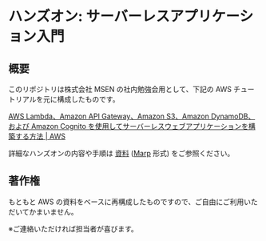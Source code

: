 ハンズオン: サーバーレスアプリケーション入門
===

## 概要

このリポジトリは株式会社 MSEN の社内勉強会用として、下記の AWS チュートリアルを元に構成したものです。

[AWS Lambda、Amazon API Gateway、Amazon S3、Amazon DynamoDB、および Amazon Cognito を使用してサーバーレスウェブアプリケーションを構築する方法 | AWS](https://aws.amazon.com/jp/getting-started/hands-on/build-serverless-web-app-lambda-apigateway-s3-dynamodb-cognito/)

詳細なハンズオンの内容や手順は [資料](docs/presentation.md) ([Marp](https://yhatt.github.io/marp/) 形式) をご参照ください。

## 著作権

もともと AWS の資料をベースに再構成したものですので、ご自由にご利用いただいてかまいません。

※ご連絡いただければ担当者が喜びます。

